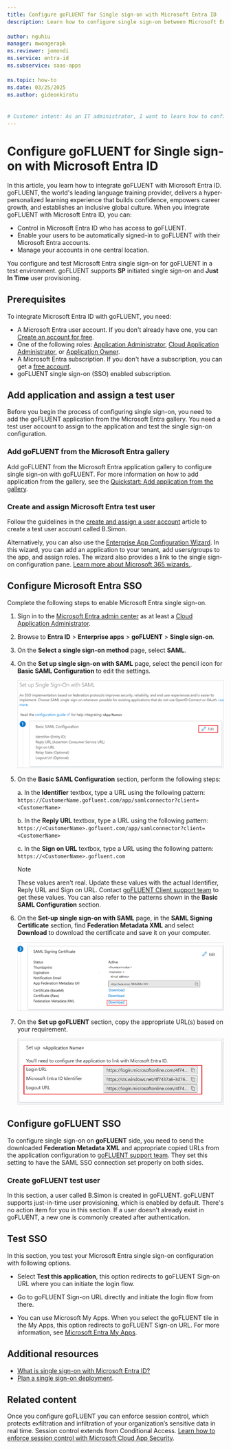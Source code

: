 ```yaml
---
title: Configure goFLUENT for Single sign-on with Microsoft Entra ID
description: Learn how to configure single sign-on between Microsoft Entra ID and goFLUENT.

author: nguhiu
manager: mwongerapk
ms.reviewer: jomondi
ms.service: entra-id
ms.subservice: saas-apps

ms.topic: how-to
ms.date: 03/25/2025
ms.author: gideonkiratu


# Customer intent: As an IT administrator, I want to learn how to configure single sign-on between Microsoft Entra ID and goFLUENT so that I can control who has access to goFLUENT, enable automatic sign-in with Microsoft Entra accounts, and manage my accounts in one central location.
---
```


# Configure goFLUENT for Single sign-on with Microsoft Entra ID

In this article, you learn how to integrate goFLUENT with Microsoft Entra ID. goFLUENT, the world's leading language training provider, delivers a hyper-personalized learning experience that builds confidence, empowers career growth, and establishes an inclusive global culture. When you integrate goFLUENT with Microsoft Entra ID, you can:

* Control in Microsoft Entra ID who has access to goFLUENT.
* Enable your users to be automatically signed-in to goFLUENT with their Microsoft Entra accounts.
* Manage your accounts in one central location.

You configure and test Microsoft Entra single sign-on for goFLUENT in a test environment. goFLUENT supports **SP** initiated single sign-on and **Just In Time** user provisioning.

## Prerequisites

To integrate Microsoft Entra ID with goFLUENT, you need:

* A Microsoft Entra user account. If you don't already have one, you can [Create an account for free](https://azure.microsoft.com/pricing/purchase-options/azure-account?cid=msft_learn).
* One of the following roles: [Application Administrator](/entra/identity/role-based-access-control/permissions-reference#application-administrator), [Cloud Application Administrator](/entra/identity/role-based-access-control/permissions-reference#cloud-application-administrator), or [Application Owner](/entra/fundamentals/users-default-permissions#owned-enterprise-applications).
* A Microsoft Entra subscription. If you don't have a subscription, you can get a [free account](https://azure.microsoft.com/pricing/purchase-options/azure-account?cid=msft_learn).
* goFLUENT single sign-on (SSO) enabled subscription.

## Add application and assign a test user

Before you begin the process of configuring single sign-on, you need to add the goFLUENT application from the Microsoft Entra gallery. You need a test user account to assign to the application and test the single sign-on configuration.

<a name='add-gofluent-from-the-azure-ad-gallery'></a>

### Add goFLUENT from the Microsoft Entra gallery

Add goFLUENT from the Microsoft Entra application gallery to configure single sign-on with goFLUENT. For more information on how to add application from the gallery, see the [Quickstart: Add application from the gallery](~/identity/enterprise-apps/add-application-portal.md).

<a name='create-and-assign-azure-ad-test-user'></a>

### Create and assign Microsoft Entra test user

Follow the guidelines in the [create and assign a user account](~/identity/enterprise-apps/add-application-portal-assign-users.md) article to create a test user account called B.Simon.

Alternatively, you can also use the [Enterprise App Configuration Wizard](https://portal.office.com/AdminPortal/home?Q=Docs#/azureadappintegration). In this wizard, you can add an application to your tenant, add users/groups to the app, and assign roles. The wizard also provides a link to the single sign-on configuration pane. [Learn more about Microsoft 365 wizards.](/microsoft-365/admin/misc/azure-ad-setup-guides). 

<a name='configure-azure-ad-sso'></a>

## Configure Microsoft Entra SSO

Complete the following steps to enable Microsoft Entra single sign-on.

1. Sign in to the [Microsoft Entra admin center](https://entra.microsoft.com) as at least a [Cloud Application Administrator](~/identity/role-based-access-control/permissions-reference.md#cloud-application-administrator).
1. Browse to **Entra ID** > **Enterprise apps** > **goFLUENT** > **Single sign-on**.
1. On the **Select a single sign-on method** page, select **SAML**.
1. On the **Set up single sign-on with SAML** page, select the pencil icon for **Basic SAML Configuration** to edit the settings.

   ![Screenshot shows how to edit Basic SAML Configuration.](common/edit-urls.png "Basic Configuration")

1. On the **Basic SAML Configuration** section, perform the following steps:

    a. In the **Identifier** textbox, type a URL using the following pattern:
    `https://CustomerName.gofluent.com/app/samlconnector?client=<CustomerName>`

    b. In the **Reply URL** textbox, type a URL using the following pattern:
    `https://<CustomerName>.gofluent.com/app/samlconnector?client=<CustomerName>`

	c. In the **Sign on URL** textbox, type a URL using the following pattern:
	`https://<CustomerName>.gofluent.com`

	> [!NOTE]
    > These values aren't real. Update these values with the actual Identifier, Reply URL and Sign on URL. Contact [goFLUENT Client support team](mailto:presales-team@gofluent.com) to get these values. You can also refer to the patterns shown in the **Basic SAML Configuration** section.

1. On the **Set-up single sign-on with SAML** page, in the **SAML Signing Certificate** section, find **Federation Metadata XML** and select **Download** to download the certificate and save it on your computer.

    ![Screenshot shows the Certificate download link.](common/metadataxml.png "Certificate")

1. On the **Set up goFLUENT** section, copy the appropriate URL(s) based on your requirement.

	![Screenshot shows to copy configuration appropriate URL.](common/copy-configuration-urls.png "Metadata")

## Configure goFLUENT SSO

To configure single sign-on on **goFLUENT** side, you need to send the downloaded **Federation Metadata XML** and appropriate copied URLs from the application configuration to [goFLUENT support team](mailto:presales-team@gofluent.com). They set this setting to have the SAML SSO connection set properly on both sides.

### Create goFLUENT test user

In this section, a user called B.Simon is created in goFLUENT. goFLUENT supports just-in-time user provisioning, which is enabled by default. There's no action item for you in this section. If a user doesn't already exist in goFLUENT, a new one is commonly created after authentication.

## Test SSO 

In this section, you test your Microsoft Entra single sign-on configuration with following options. 

* Select **Test this application**, this option redirects to goFLUENT Sign-on URL where you can initiate the login flow. 

* Go to goFLUENT Sign-on URL directly and initiate the login flow from there.

* You can use Microsoft My Apps. When you select the goFLUENT tile in the My Apps, this option redirects to goFLUENT Sign-on URL. For more information, see [Microsoft Entra My Apps](/azure/active-directory/manage-apps/end-user-experiences#azure-ad-my-apps).

## Additional resources

* [What is single sign-on with Microsoft Entra ID?](~/identity/enterprise-apps/what-is-single-sign-on.md)
* [Plan a single sign-on deployment](~/identity/enterprise-apps/plan-sso-deployment.md).

## Related content

Once you configure goFLUENT you can enforce session control, which protects exfiltration and infiltration of your organization’s sensitive data in real time. Session control extends from Conditional Access. [Learn how to enforce session control with Microsoft Cloud App Security](/cloud-app-security/proxy-deployment-aad).